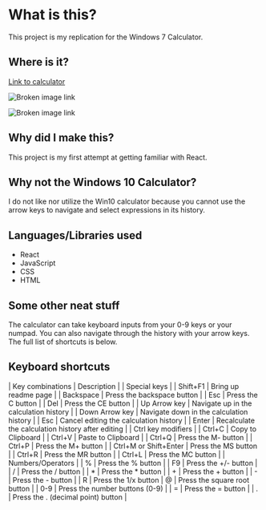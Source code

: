 # What is this?

This project is my replication for the Windows 7 Calculator.

## Where is it?

[Link to calculator](https://poplica.github.io/Windows-7-Calculator/)

![Broken image link](https://i.imgur.com/YQGgCjN.png)

![Broken image link](https://i.imgur.com/VpwQeL4.png "Original Win7 Calculator")

## Why did I make this?

This project is my first attempt at getting familiar with React.

## Why not the Windows 10 Calculator?

I do not like nor utilize the Win10 calculator because you cannot use the arrow keys to navigate and select expressions in its history.

## Languages/Libraries used

- React
- JavaScript
- CSS
- HTML

## Some other neat stuff

The calculator can take keyboard inputs from your 0-9 keys or your numpad. You can also navigate through the history with your arrow keys. The full list of shortcuts is below.

## Keyboard shortcuts

| Key combinations | Description |
| Special keys |
| Shift+F1 | Bring up readme page |
| Backspace | Press the backspace button |
| Esc | Press the C button |
| Del | Press the CE button |
| Up Arrow key | Navigate up in the calculation history |
| Down Arrow key | Navigate down in the calculation history |
| Esc | Cancel editing the calculation history | 
| Enter	| Recalculate the calculation history after editing |
| Ctrl key modifiers |
| Ctrl+C | Copy to Clipboard |
| Ctrl+V | Paste to Clipboard |
| Ctrl+Q | Press the M- button |
| Ctrl+P | Press the M+ button |
| Ctrl+M or Shift+Enter | Press the MS button |
| Ctrl+R | Press the MR button |
| Ctrl+L | Press the MC button |
| Numbers/Operators |
| %	| Press the % button |
| F9 | Press the +/- button |
| / | Press the / button |
| *	| Press the * button |
| +	| Press the + button |
| -	| Press the - button |
| R	| Press the 1/x button
| @	| Press the square root button |
| 0-9 | Press the number buttons (0-9) |
| =	| Press the = button |
| .	| Press the . (decimal point) button |
